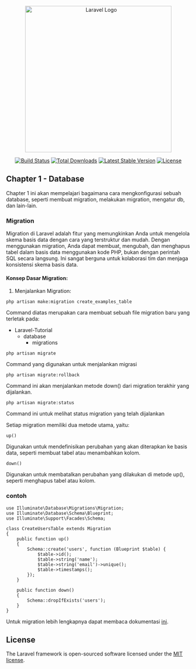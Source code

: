 <p align="center"><a href="https://laravel.com" target="_blank"><img src="https://raw.githubusercontent.com/laravel/art/master/logo-lockup/5%20SVG/2%20CMYK/1%20Full%20Color/laravel-logolockup-cmyk-red.svg" width="400" alt="Laravel Logo"></a></p>

<p align="center">
<a href="https://github.com/laravel/framework/actions"><img src="https://github.com/laravel/framework/workflows/tests/badge.svg" alt="Build Status"></a>
<a href="https://packagist.org/packages/laravel/framework"><img src="https://img.shields.io/packagist/dt/laravel/framework" alt="Total Downloads"></a>
<a href="https://packagist.org/packages/laravel/framework"><img src="https://img.shields.io/packagist/v/laravel/framework" alt="Latest Stable Version"></a>
<a href="https://packagist.org/packages/laravel/framework"><img src="https://img.shields.io/packagist/l/laravel/framework" alt="License"></a>
</p>

## Chapter 1 - Database
Chapter 1 ini akan mempelajari bagaimana cara mengkonfigurasi sebuah database, seperti membuat migration, melakukan migration, mengatur db, dan lain-lain.

### Migration
Migration di Laravel adalah fitur yang memungkinkan Anda untuk mengelola skema basis data dengan cara yang terstruktur dan mudah. Dengan menggunakan migration, Anda dapat membuat, mengubah, dan menghapus tabel dalam basis data menggunakan kode PHP, bukan dengan perintah SQL secara langsung. Ini sangat berguna untuk kolaborasi tim dan menjaga konsistensi skema basis data.
#### Konsep Dasar Migration:
1. Menjalankan Migration:
```
php artisan make:migration create_examples_table
```
Command diatas merupakan cara membuat sebuah file migration baru yang terletak pada:
- Laravel-Tutorial
    - database
        - migrations
```
php artisan migrate
```
Command yang digunakan untuk menjalankan migrasi 
```
php artisan migrate:rollback
```
Command ini akan menjalankan metode down() dari migration terakhir yang dijalankan.

```
php artisan migrate:status
```
Command ini untuk melihat status migration yang telah dijalankan 

Setiap migration memiliki dua metode utama, yaitu:
```
up()
```
Digunakan untuk mendefinisikan perubahan yang akan diterapkan ke basis data, seperti membuat tabel atau menambahkan kolom.
```
down()
```
Digunakan untuk membatalkan perubahan yang dilakukan di metode up(), seperti menghapus tabel atau kolom.

### contoh
```
use Illuminate\Database\Migrations\Migration;
use Illuminate\Database\Schema\Blueprint;
use Illuminate\Support\Facades\Schema;

class CreateUsersTable extends Migration
{
    public function up()
    {
        Schema::create('users', function (Blueprint $table) {
            $table->id();
            $table->string('name');
            $table->string('email')->unique();
            $table->timestamps();
        });
    }

    public function down()
    {
        Schema::dropIfExists('users');
    }
}
```
Untuk migration lebih lengkapnya dapat membaca dokumentasi <a href="[text](https://laravel.com/docs/12.x/migrations#tables)"> ini</a>.

## License

The Laravel framework is open-sourced software licensed under the [MIT license](https://opensource.org/licenses/MIT).
